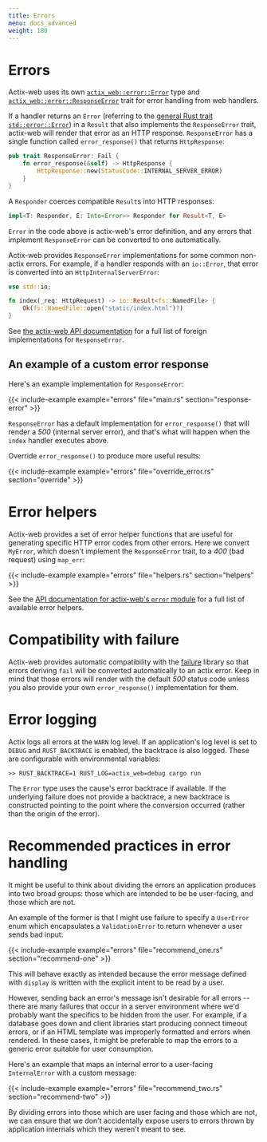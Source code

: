 ```yaml
---
title: Errors
menu: docs_advanced
weight: 180
---
```


# Errors

Actix-web uses its own [`actix_web::error::Error`][actixerror] type and
[`actix_web::error::ResponseError`][responseerror] trait for error handling
from web handlers.

If a handler returns an `Error` (referring to the [general Rust trait
`std::error::Error`][stderror]) in a `Result` that also implements the
`ResponseError` trait, actix-web will render that error as an HTTP response.
`ResponseError` has a single function called `error_response()` that returns
`HttpResponse`:

```rust
pub trait ResponseError: Fail {
    fn error_response(&self) -> HttpResponse {
        HttpResponse::new(StatusCode::INTERNAL_SERVER_ERROR)
    }
}
```

A `Responder` coerces compatible `Result`s into HTTP responses:

```rust
impl<T: Responder, E: Into<Error>> Responder for Result<T, E>
```

`Error` in the code above is actix-web's error definition, and any errors that
implement `ResponseError` can be converted to one automatically.

Actix-web provides `ResponseError` implementations for some common non-actix
errors. For example, if a handler responds with an `io::Error`, that error is
converted into an `HttpInternalServerError`:

```rust
use std::io;

fn index(_req: HttpRequest) -> io::Result<fs::NamedFile> {
    Ok(fs::NamedFile::open("static/index.html")?)
}
```

See [the actix-web API documentation][responseerrorimpls] for a full list of foreign
implementations for `ResponseError`.

## An example of a custom error response

Here's an example implementation for `ResponseError`:

{{< include-example example="errors" file="main.rs" section="response-error" >}}

`ResponseError` has a default implementation for `error_response()` that will
render a *500* (internal server error), and that's what will happen when the
`index` handler executes above.

Override `error_response()` to produce more useful results:

{{< include-example example="errors" file="override_error.rs" section="override" >}}

# Error helpers

Actix-web provides a set of error helper functions that are useful for generating
specific HTTP error codes from other errors. Here we convert `MyError`, which
doesn't implement the `ResponseError` trait, to a *400* (bad request) using
`map_err`:

{{< include-example example="errors" file="helpers.rs" section="helpers" >}}

See the [API documentation for actix-web's `error` module][actixerror]
for a full list of available error helpers.

# Compatibility with failure

Actix-web provides automatic compatibility with the [failure] library so that
errors deriving `fail` will be converted automatically to an actix error. Keep
in mind that those errors will render with the default *500* status code unless you
also provide your own `error_response()` implementation for them.

# Error logging

Actix logs all errors at the `WARN` log level. If an application's log level is
set to `DEBUG` and `RUST_BACKTRACE` is enabled, the backtrace is also logged.
These are configurable with environmental variables:

```
>> RUST_BACKTRACE=1 RUST_LOG=actix_web=debug cargo run
```

The `Error` type uses the cause's error backtrace if available. If the
underlying failure does not provide a backtrace, a new backtrace is constructed
pointing to the point where the conversion occurred (rather than the origin of
the error).

# Recommended practices in error handling

It might be useful to think about dividing the errors an application produces
into two broad groups: those which are intended to be be user-facing, and those
which are not.

An example of the former is that I might use failure to specify a `UserError`
enum which encapsulates a `ValidationError` to return whenever a user sends bad
input:

{{< include-example example="errors" file="recommend_one.rs" section="recommend-one" >}}

This will behave exactly as intended because the error message defined with
`display` is written with the explicit intent to be read by a user.

However, sending back an error's message isn't desirable for all errors --
there are many failures that occur in a server environment where we'd probably
want the specifics to be hidden from the user. For example, if a database goes
down and client libraries start producing connect timeout errors, or if an HTML
template was improperly formatted and errors when rendered. In these cases, it
might be preferable to map the errors to a generic error suitable for user
consumption.

Here's an example that maps an internal error to a user-facing `InternalError`
with a custom message:

{{< include-example example="errors" file="recommend_two.rs" section="recommend-two" >}}

By dividing errors into those which are user facing and those which are not, we
can ensure that we don't accidentally expose users to errors thrown by
application internals which they weren't meant to see.

[actixerror]: https://docs.rs/actix-web/1.0.2/actix_web/error/struct.Error.html
[errorhelpers]: https://docs.rs/actix-web/1.0.2/actix_web/trait.ResponseError.html
[failure]: https://github.com/rust-lang-nursery/failure
[responseerror]: https://docs.rs/actix-web/1.0.2/actix_web/error/trait.ResponseError.html
[responseerrorimpls]: https://docs.rs/actix-web/1.0.2/actix_web/error/trait.ResponseError.html#foreign-impls
[stderror]: https://doc.rust-lang.org/std/error/trait.Error.html
